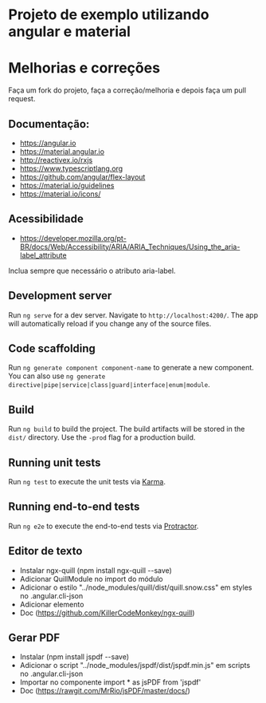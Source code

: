 
# Projeto de exemplo utilizando angular e material

# Melhorias e correções

Faça um fork do projeto, faça a correção/melhoria e depois faça um pull request.

## Documentação:

* https://angular.io
* https://material.angular.io
* http://reactivex.io/rxjs
* https://www.typescriptlang.org
* https://github.com/angular/flex-layout
* https://material.io/guidelines
* https://material.io/icons/

## Acessibilidade

* https://developer.mozilla.org/pt-BR/docs/Web/Accessibility/ARIA/ARIA_Techniques/Using_the_aria-label_attribute

Inclua sempre que necessário o atributo aria-label.

## Development server

Run `ng serve` for a dev server. Navigate to `http://localhost:4200/`. The app will automatically reload if you change any of the source files.

## Code scaffolding

Run `ng generate component component-name` to generate a new component. You can also use `ng generate directive|pipe|service|class|guard|interface|enum|module`.

## Build

Run `ng build` to build the project. The build artifacts will be stored in the `dist/` directory. Use the `-prod` flag for a production build.

## Running unit tests

Run `ng test` to execute the unit tests via [Karma](https://karma-runner.github.io).

## Running end-to-end tests

Run `ng e2e` to execute the end-to-end tests via [Protractor](http://www.protractortest.org/).

## Editor de texto

* Instalar ngx-quill (npm install ngx-quill --save)
* Adicionar QuillModule no import do módulo
* Adicionar o estilo "../node_modules/quill/dist/quill.snow.css" em styles no .angular.cli-json
* Adicionar elemento <quill-editor /> 
* Doc (https://github.com/KillerCodeMonkey/ngx-quill)

## Gerar PDF
* Instalar (npm install jspdf --save)
* Adicionar o script "../node_modules/jspdf/dist/jspdf.min.js" em scripts no .angular.cli-json
* Importar no componente import * as jsPDF from 'jspdf'
* Doc (https://rawgit.com/MrRio/jsPDF/master/docs/) 
